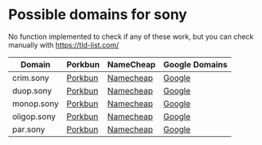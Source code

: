# Possible domains for sony

No function implemented to check if any of these work, but you can check manually with https://tld-list.com/

| Domain | Porkbun | NameCheap | Google Domains |
|---|---|---|---|
| crim.sony | [Porkbun](https://porkbun.com/checkout/search?prb=e814663da1&tlds=&idnLanguage=&search=search&q=crim.sony) | [Namecheap](https://www.namecheap.com/domains/registration/results/?domain=crim.sony) | [Google](https://domains.google.com/registrar/search?searchTerm=crim.sony) |
| duop.sony | [Porkbun](https://porkbun.com/checkout/search?prb=e814663da1&tlds=&idnLanguage=&search=search&q=duop.sony) | [Namecheap](https://www.namecheap.com/domains/registration/results/?domain=duop.sony) | [Google](https://domains.google.com/registrar/search?searchTerm=duop.sony) |
| monop.sony | [Porkbun](https://porkbun.com/checkout/search?prb=e814663da1&tlds=&idnLanguage=&search=search&q=monop.sony) | [Namecheap](https://www.namecheap.com/domains/registration/results/?domain=monop.sony) | [Google](https://domains.google.com/registrar/search?searchTerm=monop.sony) |
| oligop.sony | [Porkbun](https://porkbun.com/checkout/search?prb=e814663da1&tlds=&idnLanguage=&search=search&q=oligop.sony) | [Namecheap](https://www.namecheap.com/domains/registration/results/?domain=oligop.sony) | [Google](https://domains.google.com/registrar/search?searchTerm=oligop.sony) |
| par.sony | [Porkbun](https://porkbun.com/checkout/search?prb=e814663da1&tlds=&idnLanguage=&search=search&q=par.sony) | [Namecheap](https://www.namecheap.com/domains/registration/results/?domain=par.sony) | [Google](https://domains.google.com/registrar/search?searchTerm=par.sony) |
